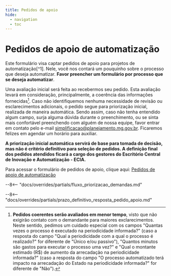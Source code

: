 ```yaml
---
title: Pedidos de apoio
hide:
  - navigation
  - toc
---
```


# Pedidos de apoio de automatização

Este formulário visa captar pedidos de apoio para projetos de automatização[^1].
Nele, você nos contará um pouquinho sobre o processo que deseja automatizar. **Favor preencher um formulário por processo que se deseja automatizar**.

Uma avaliação inicial será feita ao recebermos seu pedido.
Esta avaliação levará em consideração, principalmente, a coerência das informações fornecidas[^2].
Caso não identifiquemos nenhuma necessidade de revisão ou esclarecimentos adicionais, o pedido segue para priorização inicial, realizada de maneira automática.
Sendo assim, caso não tenha entendido algum campo, surja alguma dúvida durante o preenchimento, ou se sinta mais confortável preenchendo com alguém de nossa equipe, favor entrar em contato pelo e-mail [simplificacao@planejamento.mg.gov.br](mailto:simplificacao@planejamento.mg.gov.br).
Ficaremos felizes em agendar um horário para auxiliar.

**A priorização inicial automática servirá de base para tomada de decisão, mas não é critério definitivo para seleção de pedidos.
A definição final dos pedidos atendidos ficará a cargo dos gestores do Escritório Central de Inovação e Automatização - ECIA.**

Para acessar o formulário de pedidos de apoio, clique aqui: [Pedidos de apoio de automatização](https://forms.office.com/r/sunutvUF6H)

--8<-- "docs/overrides/partials/fluxo_priorizacao_demandas.md"

--8<-- "docs/overrides/partials/prazo_definitivo_resposta_pedido_apoio.md"

[^2]: **Pedidos coerentes serão avaliados em menor tempo**, visto que não exigirão contato com o demandante para maiores exclarecimentos. Neste sentido, pedimos um cuidado especial com os campos "Quantas vezes o processo é executado na periodicidade informada?" (caso a resposta do campo "Qual a periodicidade com a qual o processo é realizado?" for diferente de "Único e/ou passivo"), "Quantos minutos são gastos para executar o processo uma vez?" e "Qual o montante estimado (R$) de aumento da arrecadação na periodicidade informada?" (caso a resposta do campo "O processo automatizado terá impacto na arrecadação do Estado na periodicidade informada?" for diferente de "Não").
